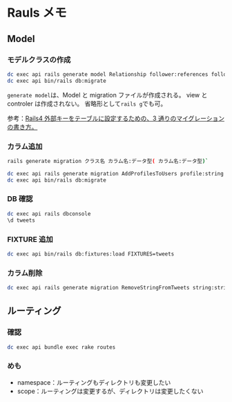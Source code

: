 # Rauls メモ

## Model

### モデルクラスの作成

```bash
dc exec api rails generate model Relationship follower:references followed:references
dc exec api bin/rails db:migrate
```

`generate model`は、Model と migration ファイルが作成される。
view と controler は作成されない。
省略形として`rails g`でも可。

参考：[Rails4 外部キーをテーブルに設定するための、3 通りのマイグレーションの書き方。](https://tkymtk.hatenablog.com/entry/rails-4-three-way-to-write-migration-2014-1)

### カラム追加

```bash
rails generate migration クラス名 カラム名:データ型( カラム名:データ型)`
```

```bash
dc exec api rails generate migration AddProfilesToUsers profile:string
dc exec api bin/rails db:migrate
```

### DB 確認

```bash
dc exec api rails dbconsole
\d tweets
```

### FIXTURE 追加

```bash
dc exec api bin/rails db:fixtures:load FIXTURES=tweets
```

### カラム削除

```bash
dc exec api rails generate migration RemoveStringFromTweets string:string
```

## ルーティング

### 確認

```bash
dc exec api bundle exec rake routes
```

### めも

- namespace：ルーティングもディレクトリも変更したい
- scope：ルーティングは変更するが、ディレクトリは変更したくない
